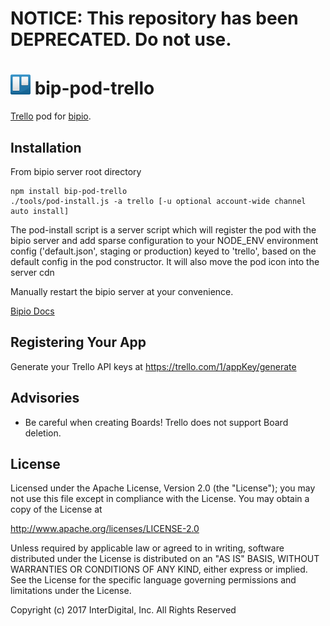 # **NOTICE:** This repository has been **DEPRECATED**. Do not use.
![Trello](trello.png) bip-pod-trello
=======

<a href="https://trello.com">Trello</a> pod for [bipio](https://bip.io).

## Installation

From bipio server root directory

    npm install bip-pod-trello
    ./tools/pod-install.js -a trello [-u optional account-wide channel auto install]

The pod-install script is a server script which will register the pod with the bipio server and add sparse
configuration to your NODE_ENV environment config ('default.json', staging or production)
keyed to 'trello', based on the default config in the pod constructor.  It will also move the
pod icon into the server cdn

Manually restart the bipio server at your convenience.

[Bipio Docs](https://bip.io/docs/pods/trello)

## Registering Your App

Generate your Trello API keys at <a href="https://trello.com/1/appKey/generate">https://trello.com/1/appKey/generate</a>

## Advisories

 * Be careful when creating Boards!  Trello does not support Board deletion.

## License

Licensed under the Apache License, Version 2.0 (the "License"); you may not use this file except in compliance with the License. You may obtain a copy of the License at

http://www.apache.org/licenses/LICENSE-2.0

Unless required by applicable law or agreed to in writing, software distributed under the License is distributed on an "AS IS" BASIS, WITHOUT WARRANTIES OR CONDITIONS OF ANY KIND, either express or implied. See the License for the specific language governing permissions and limitations under the License.


Copyright (c) 2017 InterDigital, Inc. All Rights Reserved
